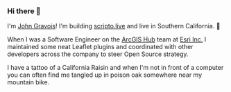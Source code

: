 ### Hi there 👋

I'm [John Gravois](https://johngravois.com/resume)! I'm building [scripto.live](https://www.scripto.live) and live in Southern California. :mountain_bicyclist: 

When I was a Software Engineer on the [ArcGIS Hub](https://hub.arcgis.com) team at [Esri Inc.](https://esri.com) I maintained some neat Leaflet plugins and coordinated with other developers across the company to steer Open Source strategy. 

I have a tattoo of a California Raisin and when I'm not in front of a computer you can often find me tangled up in poison oak somewhere near my mountain bike.

<!--
**jgravois/jgravois** is a ✨ _special_ ✨ repository because its `README.md` (this file) appears on your GitHub profile.

Here are some ideas to get you started:

- 🔭 I’m currently working on ...
- 🌱 I’m currently learning ...
- 👯 I’m looking to collaborate on ...
- 🤔 I’m looking for help with ...
- 💬 Ask me about ...
- 📫 How to reach me: ...
- 😄 Pronouns: ...
- ⚡ Fun fact: ...
-->
